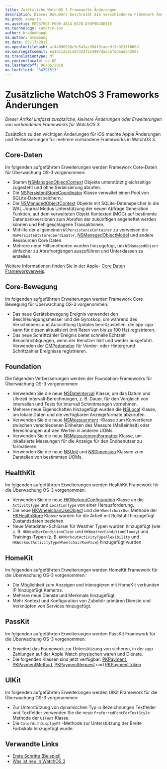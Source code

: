 ```yaml
---
title: Zusätzliche WatchOS 3 Frameworks Änderungen
description: Dieses Dokument beschreibt die verschiedenen Framework Änderungen mit WatchOS 3 und zum Arbeiten mit ihnen in Xamarin eingeführt wurde. Core-Daten, während des Verschiebens Core Foundation, HealthKit, HomeKit, PassKit und UIKit werden erläutert.
ms.prod: xamarin
ms.assetid: FE93796E-F699-4B14-B37D-D39F9D48E81E
ms.technology: xamarin-ios
author: bradumbaugh
ms.author: brumbaug
ms.date: 03/17/2017
ms.openlocfilehash: af44096928c5e543ac99df3faec9f2e9215f666d
ms.sourcegitcommit: ea1dc12a3c2d7322f234997daacbfdb6ad542507
ms.translationtype: MT
ms.contentlocale: de-DE
ms.lasthandoff: 06/05/2018
ms.locfileid: "34791513"
---
```

# <a name="additional-watchos-3-frameworks-changes"></a>Zusätzliche WatchOS 3 Frameworks Änderungen

_Dieser Artikel umfasst zusätzliche, kleinere Änderungen oder Erweiterungen von vorhandenen Frameworks für WatchOS 3._

Zusätzlich zu den wichtigen Änderungen für iOS machte Apple Änderungen und Verbesserungen für mehrere vorhandene Frameworks in WatchOS 3.


## <a name="core-data"></a>Core-Daten

Im folgenden aufgeführten Erweiterungen werden Framework Core-Daten für Überwachung OS-3 vorgenommen:

- Stamm [NSManagedObjectContext](https://developer.apple.com/reference/coredata/nsmanagedobjectcontext) Objekte unterstützt gleichzeitige zugesteht und ohne Serialisierung abrufen.
- Die [NSPersistentStoreCoordinator](https://developer.apple.com/reference/coredata/nspersistentstorecoordinator) Klasse verwaltet einen Pool von SQLite-Datenspeichern.
- Die [NSManagedObjectContext](https://developer.apple.com/reference/coredata/nsmanagedobjectcontext) Objekte mit SQLite-Datenspeicher in die WAL Journal Modus Unterstützung der neuen Abfrage Generation Funktion, auf dem verwalteten Objekt Kontexten (MOC) auf bestimmte Datenbankversionen zum Abrufen der zukünftigen angeheftet werden können und Fehlgeschlagene Transaktionen.
- Mithilfe der allgemeinen `NSPersistenceContainer` zu verweisen die `NSPersistentStoreCoordinator`, [NSManagedObjectModel](https://developer.apple.com/reference/coredata/nsmanagedobjectmodel) und andere Ressourcen Core Daten.
- Mehrere neue Hilfsmethoden wurden hinzugefügt, um `NSManagedObject` einfacher zu Abrufvorgängen auszuführen und Unterklassen zu erstellen.

Weitere Informationen finden Sie in der Apple- [Core Daten Frameworkverweis](https://developer.apple.com/reference/coredata).


## <a name="core-motion"></a>Core-Bewegung

Im folgenden aufgeführten Erweiterungen werden Framework Core Bewegung für Überwachung OS-3 vorgenommen:

- Das neue Gerätebewegung Ereignis verwendet den Beschleunigungsmesser und die Gyroskop, um während des Verschiebens und Ausrichtung Updates bereitzustellen. die app-app kann für diesen aktualisiert (mit Raten von bis zu 100 Hz) registrieren.
- Das neue Schrittzähler Ereignis bietet schnelle Echtzeit Benachrichtigungen, wenn der Benutzer hält und wieder ausgeführt. Verwenden der [CMPedometer](https://developer.apple.com/reference/coremotion/cmpedometer) für Vorder- oder Hintergrund Schrittzähler Ereignisse registrieren.


## <a name="foundation"></a>Foundation

Die folgenden Verbesserungen werden der Foundation-Frameworks für Überwachung OS-3 vorgenommen:

- Verwenden Sie die neue [NSDateInterval](https://developer.apple.com/reference/foundation/nsdateinterval) Klasse, um das Datum und Uhrzeit Intervall-Berechnungen, z. B. Dauer, für den Vergleich von Intervallen und Tests für Intervall Schnittmengen vornehmen.
- Mehrere neue Eigenschaften hinzugefügt wurden die [NSLocal](https://developer.apple.com/reference/foundation/nslocale) Klasse, um lokale Daten und die verfügbaren Anzeigeformate abzurufen.
- Verwenden Sie die neue [NSMeasuerment](https://developer.apple.com/reference/foundation/nsmeasurement) -Klasse zum Konvertieren zwischen verschiedenen Einheiten des Measure (Maßeinheit) oder Berechnungen auf den Werten in anderen UOMs.
- Verwenden Sie die neue [NSMeasurementFormatter](https://developer.apple.com/reference/foundation/nsmeasurementformatter) Klasse, um lokalisierte Messungen für die Anzeige für den Endbenutzer zu formatieren.
- Verwenden Sie die neue [NSUnit](https://developer.apple.com/reference/foundation/nsunit) und [NSDimension](https://developer.apple.com/reference/foundation/nsdimension) Klassen zum Darstellen von bestimmten UOMs.


## <a name="healthkit"></a>HealthKit

Im folgenden aufgeführten Erweiterungen werden HealthKit Framework für die Überwachung OS-3 vorgenommen:

- Verwenden Sie die neue [HKWorkoutConfiguration](https://developer.apple.com/reference/healthkit/hkworkoutconfiguration) Klasse an die `ActivityType` und `LocationType` von einer Herausforderung.
- Die neue [HKWheelchairUseObject](https://developer.apple.com/reference/healthkit/hkwheelchairuseobject) und die `WheelchairUse` Methode der [HKHealthStore](https://developer.apple.com/reference/healthkit/hkhealthstore) Klasse wurden für die Arbeit mit Rollstuhl hinzugefügt Zustandsdaten beziehen.
- Neue Metadaten-Schlüssel für Weather Typen wurden hinzugefügt (wie z. B. `HKWeatherConditionClear` und `HKWeatherConditionCloudy`) und Trainings-Typen (z. B. `HKWorkoutActivityTypeFlexibility` und `HKWorkoutActivityTypeWheelchairRunPace`) hinzugefügt wurden.


## <a name="homekit"></a>HomeKit

Im folgenden aufgeführten Erweiterungen werden HomeKit Framework für die Überwachung OS-3 vorgenommen:

- Die Möglichkeit zum Anzeigen und interagieren mit HomeKit verbunden IP hinzugefügt Kameras.
- Mehrere neue Dienste und Merkmale hinzugefügt.
- Mehr Kontext und Konfiguration von Zubehör primären Dienste und Verknüpfen von Services hinzugefügt.


## <a name="passkit"></a>PassKit

Im folgenden aufgeführten Erweiterungen werden PassKit Framework für die Überwachung OS-3 vorgenommen:

- Erweitert das Framework zur Unterstützung von sicheren, in der app Zahlungen auf der Apple Watch physischen waren und Dienste.
- Die folgenden Klassen sind jetzt verfügbar: [PKPayment](https://developer.apple.com/reference/passkit/pkpayment), [PKPaymentMethod](https://developer.apple.com/reference/passkit/pkpaymentmethod), [PKPaymentRequest](https://developer.apple.com/reference/passkit/pkpaymentrequest) und [PKPaymentToken](https://developer.apple.com/reference/passkit/pkpaymenttoken)


## <a name="uikit"></a>UIKit

Im folgenden aufgeführten Erweiterungen werden UIKit Framework für die Überwachung OS-3 vorgenommen:

- Zur Unterstützung von dynamischen Typ in Bezeichnungen Textfelder und Textfelder verwenden Sie die neue `PreferredFontForTextStyle` Methode der `UIFont` Klasse.
- Die `ColorWithDisplayP3` -Methode zur Unterstützung der Breite Farbskala hinzugefügt wurde.


## <a name="related-links"></a>Verwandte Links

- [Erste Schritte (Beispiel)](https://developer.xamarin.com/samples/monotouch/WatchKit/)
- [Was ist neu in WatchOS 3](https://developer.apple.com/library/prerelease/content/releasenotes/General/WhatsNewInwatchOS/Articles/watchOS3.html#//apple_ref/doc/uid/TP40017085-SW1)
